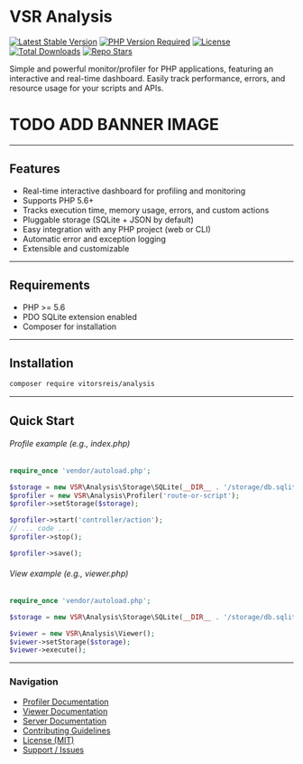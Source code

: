# VSR Analysis

[![Latest Stable Version](https://img.shields.io/packagist/v/vitorsreis/analysis?style=flat-square&label=stable&color=2E9DD3)](https://packagist.org/packages/vitorsreis/analysis)
[![PHP Version Required](https://img.shields.io/packagist/dependency-v/vitorsreis/analysis/php?style=flat-square&color=777BB3)](https://packagist.org/packages/vitorsreis/analysis)
[![License](https://img.shields.io/packagist/l/vitorsreis/analysis?style=flat-square&color=418677)](https://github.com/vitorsreis/analysis/blob/main/LICENSE)
[![Total Downloads](https://img.shields.io/packagist/dt/vitorsreis/analysis?style=flat-square&color=0476B7)](https://packagist.org/packages/vitorsreis/analysis)
[![Repo Stars](https://img.shields.io/github/stars/vitorsreis/analysis?style=social)](https://github.com/vitorsreis/analysis)

Simple and powerful monitor/profiler for PHP applications, featuring an interactive and real-time dashboard. Easily
track performance, errors, and resource usage for your scripts and APIs.

# TODO ADD BANNER IMAGE

---

## Features

- Real-time interactive dashboard for profiling and monitoring
- Supports PHP 5.6+
- Tracks execution time, memory usage, errors, and custom actions
- Pluggable storage (SQLite + JSON by default)
- Easy integration with any PHP project (web or CLI)
- Automatic error and exception logging
- Extensible and customizable

---

## Requirements

- PHP >= 5.6
- PDO SQLite extension enabled
- Composer for installation

---

## Installation

```bash
composer require vitorsreis/analysis
```

---

## Quick Start

###### Profile example (e.g., index.php)

```php
require_once 'vendor/autoload.php';

$storage = new VSR\Analysis\Storage\SQLite(__DIR__ . '/storage/db.sqlite');
$profiler = new VSR\Analysis\Profiler('route-or-script');
$profiler->setStorage($storage);

$profiler->start('controller/action');
// ... code ...
$profiler->stop();

$profiler->save();
```

###### View example (e.g., viewer.php)

```php
require_once 'vendor/autoload.php';

$storage = new VSR\Analysis\Storage\SQLite(__DIR__ . '/storage/db.sqlite');

$viewer = new VSR\Analysis\Viewer();
$viewer->setStorage($storage);
$viewer->execute();
```

---

### Navigation

- [Profiler Documentation](docs/Profiler.md)
- [Viewer Documentation](docs/Viewer.md)
- [Server Documentation](docs/Server.md)
- [Contributing Guidelines](CONTRIBUTING.md)
- [License (MIT)](LICENSE)
- [Support / Issues](https://github.com/vitorsreis/analysis/issues)
